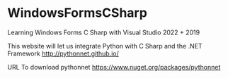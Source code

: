 # WindowsFormsCSharp

Learning Windows Forms C Sharp with Visual Studio 2022 + 2019

This website will let us integrate Python with C Sharp and the .NET Framework 
http://pythonnet.github.io/

URL To download pythonnet
https://www.nuget.org/packages/pythonnet
